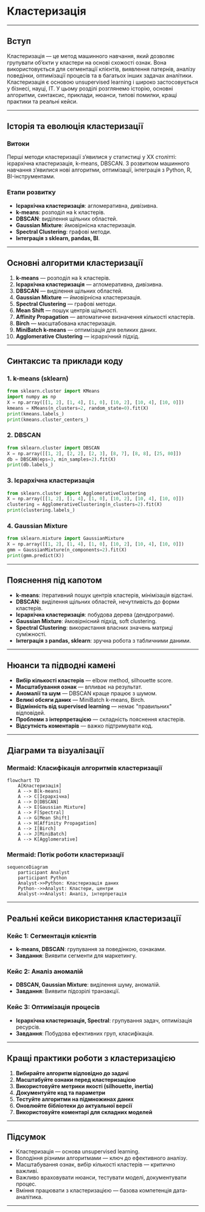 # Кластеризація

---

## Вступ

Кластеризація — це метод машинного навчання, який дозволяє групувати об’єкти у кластери на основі схожості ознак. Вона використовується для сегментації клієнтів, виявлення патернів, аналізу поведінки, оптимізації процесів та в багатьох інших задачах аналітики. Кластеризація є основою unsupervised learning і широко застосовується у бізнесі, науці, ІТ. У цьому розділі розглянемо історію, основні алгоритми, синтаксис, приклади, нюанси, типові помилки, кращі практики та реальні кейси.

---

## Історія та еволюція кластеризації

### Витоки

Перші методи кластеризації з’явилися у статистиці у XX столітті: ієрархічна кластеризація, k-means, DBSCAN. З розвитком машинного навчання з’явилися нові алгоритми, оптимізації, інтеграція з Python, R, BI-інструментами.

### Етапи розвитку

-   **Ієрархічна кластеризація**: агломеративна, дивізивна.
-   **k-means**: розподіл на k кластерів.
-   **DBSCAN**: виділення щільних областей.
-   **Gaussian Mixture**: ймовірнісна кластеризація.
-   **Spectral Clustering**: графові методи.
-   **Інтеграція з sklearn, pandas, BI**.

---

## Основні алгоритми кластеризації

1. **k-means** — розподіл на k кластерів.
2. **Ієрархічна кластеризація** — агломеративна, дивізивна.
3. **DBSCAN** — виділення щільних областей.
4. **Gaussian Mixture** — ймовірнісна кластеризація.
5. **Spectral Clustering** — графові методи.
6. **Mean Shift** — пошук центрів щільності.
7. **Affinity Propagation** — автоматичне визначення кількості кластерів.
8. **Birch** — масштабована кластеризація.
9. **MiniBatch k-means** — оптимізація для великих даних.
10. **Agglomerative Clustering** — ієрархічний підхід.

---

## Синтаксис та приклади коду

### 1. k-means (sklearn)

```python
from sklearn.cluster import KMeans
import numpy as np
X = np.array([[1, 2], [1, 4], [1, 0], [10, 2], [10, 4], [10, 0]])
kmeans = KMeans(n_clusters=2, random_state=0).fit(X)
print(kmeans.labels_)
print(kmeans.cluster_centers_)
```

### 2. DBSCAN

```python
from sklearn.cluster import DBSCAN
X = np.array([[1, 2], [2, 2], [2, 3], [8, 7], [8, 8], [25, 80]])
db = DBSCAN(eps=3, min_samples=2).fit(X)
print(db.labels_)
```

### 3. Ієрархічна кластеризація

```python
from sklearn.cluster import AgglomerativeClustering
X = np.array([[1, 2], [1, 4], [1, 0], [10, 2], [10, 4], [10, 0]])
clustering = AgglomerativeClustering(n_clusters=2).fit(X)
print(clustering.labels_)
```

### 4. Gaussian Mixture

```python
from sklearn.mixture import GaussianMixture
X = np.array([[1, 2], [1, 4], [1, 0], [10, 2], [10, 4], [10, 0]])
gmm = GaussianMixture(n_components=2).fit(X)
print(gmm.predict(X))
```

---

## Пояснення під капотом

-   **k-means**: ітеративний пошук центрів кластерів, мінімізація відстані.
-   **DBSCAN**: виділення щільних областей, нечутливість до форми кластерів.
-   **Ієрархічна кластеризація**: побудова дерева (дендрограми).
-   **Gaussian Mixture**: ймовірнісний підхід, soft clustering.
-   **Spectral Clustering**: використання власних значень матриці суміжності.
-   **Інтеграція з pandas, sklearn**: зручна робота з табличними даними.

---

## Нюанси та підводні камені

-   **Вибір кількості кластерів** — elbow method, silhouette score.
-   **Масштабування ознак** — впливає на результат.
-   **Аномалії та шум** — DBSCAN краще працює з шумом.
-   **Великі обсяги даних** — MiniBatch k-means, Birch.
-   **Відмінність від supervised learning** — немає "правильних" відповідей.
-   **Проблеми з інтерпретацією** — складність пояснення кластерів.
-   **Відсутність коментарів** — важко підтримувати код.

---

## Діаграми та візуалізації

### Mermaid: Класифікація алгоритмів кластеризації

```mermaid
flowchart TD
    A[Кластеризація]
    A --> B[k-means]
    A --> C[Ієрархічна]
    A --> D[DBSCAN]
    A --> E[Gaussian Mixture]
    A --> F[Spectral]
    A --> G[Mean Shift]
    A --> H[Affinity Propagation]
    A --> I[Birch]
    A --> J[MiniBatch]
    A --> K[Agglomerative]
```

### Mermaid: Потік роботи кластеризації

```mermaid
sequenceDiagram
    participant Analyst
    participant Python
    Analyst->>Python: Кластеризація даних
    Python-->>Analyst: Кластери, центри
    Analyst->>Analyst: Аналіз, інтерпретація
```

---

## Реальні кейси використання кластеризації

### Кейс 1: Сегментація клієнтів

-   **k-means, DBSCAN**: групування за поведінкою, ознаками.
-   **Завдання**: Виявити сегменти для маркетингу.

### Кейс 2: Аналіз аномалій

-   **DBSCAN, Gaussian Mixture**: виділення шуму, аномалій.
-   **Завдання**: Виявити підозрілі транзакції.

### Кейс 3: Оптимізація процесів

-   **Ієрархічна кластеризація, Spectral**: групування задач, оптимізація ресурсів.
-   **Завдання**: Побудова ефективних груп, класифікація.

---

## Кращі практики роботи з кластеризацією

1. **Вибирайте алгоритм відповідно до задачі**
2. **Масштабуйте ознаки перед кластеризацією**
3. **Використовуйте метрики якості (silhouette, inertia)**
4. **Документуйте код та параметри**
5. **Тестуйте алгоритми на підмножинах даних**
6. **Оновлюйте бібліотеки до актуальної версії**
7. **Використовуйте коментарі для складних моделей**

---

## Підсумок

-   Кластеризація — основа unsupervised learning.
-   Володіння різними алгоритмами — ключ до ефективного аналізу.
-   Масштабування ознак, вибір кількості кластерів — критично важливі.
-   Важливо враховувати нюанси, тестувати моделі, документувати процес.
-   Вміння працювати з кластеризацією — базова компетенція дата-аналітика.

---
